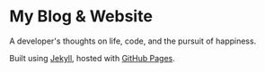 # My Blog & Website

A developer's thoughts on life, code, and the pursuit of happiness.

Built using [Jekyll](https://jekyllrb.com/), hosted with [GitHub Pages](https://pages.github.com/).